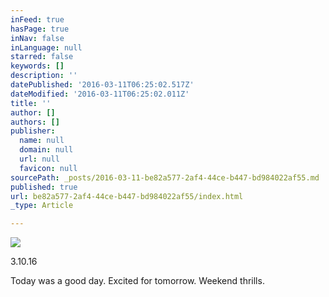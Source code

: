 ```yaml
---
inFeed: true
hasPage: true
inNav: false
inLanguage: null
starred: false
keywords: []
description: ''
datePublished: '2016-03-11T06:25:02.517Z'
dateModified: '2016-03-11T06:25:02.011Z'
title: ''
author: []
authors: []
publisher:
  name: null
  domain: null
  url: null
  favicon: null
sourcePath: _posts/2016-03-11-be82a577-2af4-44ce-b447-bd984022af55.md
published: true
url: be82a577-2af4-44ce-b447-bd984022af55/index.html
_type: Article

---
```

![](https://the-grid-user-content.s3-us-west-2.amazonaws.com/44c84317-525e-401f-8347-882907980764.jpg)

3.10.16

Today was a good day. Excited for tomorrow. Weekend thrills.